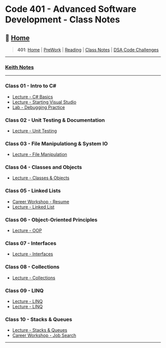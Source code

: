 # Code 401 - Advanced Software Development - Class Notes

## 🏡 [**Home**](https://mistidinzy.github.io/ReadingNotes/)

> **401**: [Home](401home.md)
|
[PreWork](401/preworkRM.md)
|
[Reading](401/ReadingRM.md)
|
[Class Notes](401/ClassRM.md)
|
[DSA Code Challenges](https://mistidinzy.github.io/data-structures-and-algorithms/)

_____

### [Keith Notes](401/kNotesRM.md)

_____

### Class 01 - Intro to C\#

* [Lecture - C# Basics](01-cSharpBasics.md)
* [Lecture - Starting Visual Studio](1a-startingVS.md)
* [Lab - Debugging Practice](01b-debuggingPractice.md)

### Class 02 - Unit Testing & Documentation

* [Lecture - Unit Testing](02-unitTesting.md)
<!-- * [Lab & Code Challenge](02a-labAndChallenge.md) -->

### Class 03 - File Manipulationg & System IO

* [Lecture - File Manipulation](03-systemIO.md)

### Class 04 - Classes and Objects

* [Lecture - Classes & Objects](04-classesObjects.md)
<!-- * [Lab & Challenges](04-Other.md) -->

### Class 05 - Linked Lists

* [Career Workshop - Resume](career/01-resume.md)
* [Lecture - Linked List](05-linkedlists.md)

### Class 06 - Object-Oriented Principles

* [Lecture - OOP](06-oop.md)

### Class 07 - Interfaces

* [Lecture - Interfaces](07-interfaces.md)

### Class 08 - Collections

* [Lecture - Collections](08-collections.md)

### Class 09 - LINQ

* [Lecture - LINQ](09-LINQ.md)
* [Lecture - LINQ](09-LINQ.md)

### Class 10 - Stacks & Queues

* [Lecture - Stacks & Queues](10-stacks-queues.md)
* [Career Workshop - Job Search](career/02-jobsearch.md)

_____
